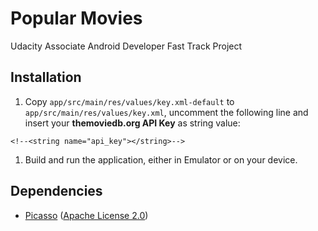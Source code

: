 # Popular Movies
Udacity Associate Android Developer Fast Track Project

## Installation
1. Copy `app/src/main/res/values/key.xml-default` to `app/src/main/res/values/key.xml`, uncomment the following line and insert your **themoviedb.org API Key** as string value:

  `<!--<string name="api_key"></string>-->`
1. Build and run the application, either in Emulator or on your device.

## Dependencies
- [Picasso](https://github.com/square/picasso) ([Apache License 2.0](https://github.com/square/picasso/blob/master/LICENSE.txt))
